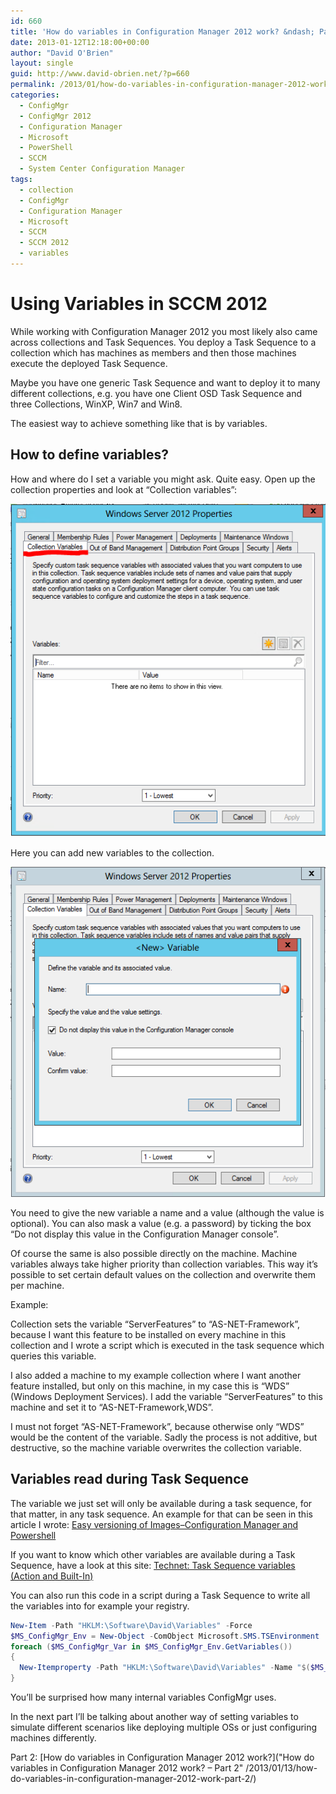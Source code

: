 ```yaml
---
id: 660
title: 'How do variables in Configuration Manager 2012 work? &ndash; Part 1'
date: 2013-01-12T12:18:00+00:00
author: "David O'Brien"
layout: single
guid: http://www.david-obrien.net/?p=660
permalink: /2013/01/how-do-variables-in-configuration-manager-2012-work-part-1/
categories:
  - ConfigMgr
  - ConfigMgr 2012
  - Configuration Manager
  - Microsoft
  - PowerShell
  - SCCM
  - System Center Configuration Manager
tags:
  - collection
  - ConfigMgr
  - Configuration Manager
  - Microsoft
  - SCCM
  - SCCM 2012
  - variables
---
```

# Using Variables in SCCM 2012

While working with Configuration Manager 2012 you most likely also came across collections and Task Sequences. You deploy a Task Sequence to a collection which has machines as members and then those machines execute the deployed Task Sequence.

Maybe you have one generic Task Sequence and want to deploy it to many different collections, e.g. you have one Client OSD Task Sequence and three Collections, WinXP, Win7 and Win8.

The easiest way to achieve something like that is by variables.

## How to define variables?

How and where do I set a variable you might ask. Quite easy. Open up the collection properties and look at “Collection variables”:

![image](/media/2013/01/image.png "image")

Here you can add new variables to the collection.

![image](/media/2013/01/image1.png "image")

You need to give the new variable a name and a value (although the value is optional). You can also mask a value (e.g. a password) by ticking the box “Do not display this value in the Configuration Manager console”.

Of course the same is also possible directly on the machine. Machine variables always take higher priority than collection variables. This way it’s possible to set certain default values on the collection and overwrite them per machine.

Example:

Collection sets the variable “ServerFeatures” to “AS-NET-Framework”, because I want this feature to be installed on every machine in this collection and I wrote a script which is executed in the task sequence which queries this variable.

I also added a machine to my example collection where I want another feature installed, but only on this machine, in my case this is “WDS” (Windows Deployment Services). I add the variable “ServerFeatures” to this machine and set it to “AS-NET-Framework,WDS”.

I must not forget “AS-NET-Framework”, because otherwise only “WDS” would be the content of the variable. Sadly the process is not additive, but destructive, so the machine variable overwrites the collection variable.

## Variables read during Task Sequence

The variable we just set will only be available during a task sequence, for that matter, in any task sequence. An example for that can be seen in this article I wrote: [Easy versioning of Images–Configuration Manager and Powershell](/2012/10/13/easy-versioning-of-imagesconfiguration-manager-and-powershell/)

If you want to know which other variables are available during a Task Sequence, have a look at this site: [Technet: Task Sequence variables (Action and Built-In)](http://technet.microsoft.com/en-us/library/gg682064.aspx)

You can also run this code in a script during a Task Sequence to write all the variables into for example your registry.

```PowerShell
New-Item -Path "HKLM:\Software\David\Variables" -Force
$MS_ConfigMgr_Env = New-Object -ComObject Microsoft.SMS.TSEnvironment
foreach ($MS_ConfigMgr_Var in $MS_ConfigMgr_Env.GetVariables())
{
  New-Itemproperty -Path "HKLM:\Software\David\Variables" -Name "$($MS_ConfigMgr_Var)" -Value "$($MS_ConfigMgr_Env.Value($MS_ConfigMgr_Var))" -Force
}
```

You’ll be surprised how many internal variables ConfigMgr uses.

In the next part I’ll be talking about another way of setting variables to simulate different scenarios like deploying multiple OSs or just configuring machines differently.

Part 2: [How do variables in Configuration Manager 2012 work?]("How do variables in Configuration Manager 2012 work? – Part 2" /2013/01/13/how-do-variables-in-configuration-manager-2012-work-part-2/)
